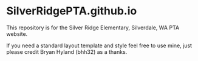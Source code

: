 # SilverRidgePTA.github.io
This repository is for the Silver Ridge Elementary, Silverdale, WA PTA website.

If you need a standard layout template and style
feel free to use mine, just please credit Bryan Hyland (bhh32) as a thanks.
